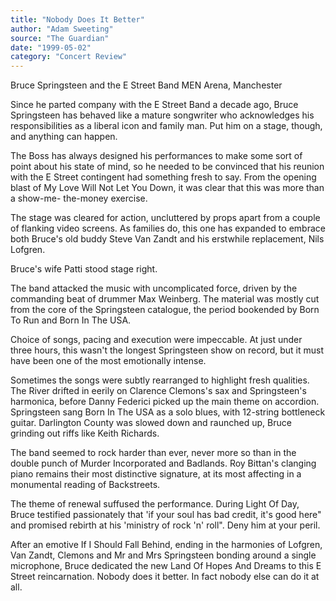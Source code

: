 ```yaml
---
title: "Nobody Does It Better"
author: "Adam Sweeting"
source: "The Guardian"
date: "1999-05-02"
category: "Concert Review"
---
```


Bruce Springsteen and the E Street Band MEN Arena, Manchester

Since he parted company with the E Street Band a decade ago, Bruce Springsteen has behaved like a mature songwriter who acknowledges his responsibilities as a liberal icon and family man. Put him on a stage, though, and anything can happen.

The Boss has always designed his performances to make some sort of point about his state of mind, so he needed to be convinced that his reunion with the E Street contingent had something fresh to say. From the opening blast of My Love Will Not Let You Down, it was clear that this was more than a show-me- the-money exercise.

The stage was cleared for action, uncluttered by props apart from a couple of flanking video screens. As families do, this one has expanded to embrace both Bruce's old buddy Steve Van Zandt and his erstwhile replacement, Nils Lofgren.

Bruce's wife Patti stood stage right.

The band attacked the music with uncomplicated force, driven by the commanding beat of drummer Max Weinberg. The material was mostly cut from the core of the Springsteen catalogue, the period bookended by Born To Run and Born In The USA.

Choice of songs, pacing and execution were impeccable. At just under three hours, this wasn't the longest Springsteen show on record, but it must have been one of the most emotionally intense.

Sometimes the songs were subtly rearranged to highlight fresh qualities. The River drifted in eerily on Clarence Clemons's sax and Springsteen's harmonica, before Danny Federici picked up the main theme on accordion. Springsteen sang Born In The USA as a solo blues, with 12-string bottleneck guitar. Darlington County was slowed down and raunched up, Bruce grinding out riffs like Keith Richards.

The band seemed to rock harder than ever, never more so than in the double punch of Murder Incorporated and Badlands. Roy Bittan's clanging piano remains their most distinctive signature, at its most affecting in a monumental reading of Backstreets.

The theme of renewal suffused the performance. During Light Of Day, Bruce testified passionately that 'if your soul has bad credit, it's good here" and promised rebirth at his 'ministry of rock 'n' roll". Deny him at your peril.

After an emotive If I Should Fall Behind, ending in the harmonies of Lofgren, Van Zandt, Clemons and Mr and Mrs Springsteen bonding around a single microphone, Bruce dedicated the new Land Of Hopes And Dreams to this E Street reincarnation. Nobody does it better. In fact nobody else can do it at all.